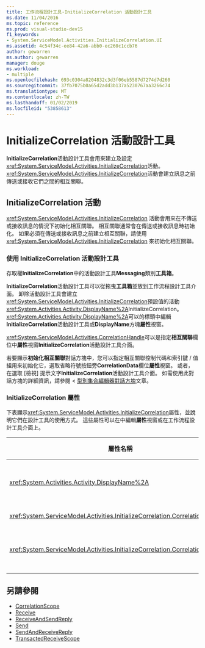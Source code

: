 ```yaml
---
title: 工作流程設計工具-InitializeCorrelation 活動設計工具
ms.date: 11/04/2016
ms.topic: reference
ms.prod: visual-studio-dev15
f1_keywords:
- System.ServiceModel.Activities.InitializeCorrelation.UI
ms.assetid: 4c54f34c-ee84-42a6-abb0-ec260c1ccb76
author: gewarren
ms.author: gewarren
manager: douge
ms.workload:
- multiple
ms.openlocfilehash: 693c0304a8204832c3d3f06eb5587d7274d7d260
ms.sourcegitcommit: 37fb7075b0a65d2add3b137a5230767aa3266c74
ms.translationtype: MT
ms.contentlocale: zh-TW
ms.lasthandoff: 01/02/2019
ms.locfileid: "53858613"
---
```

# <a name="initializecorrelation-activity-designer"></a>InitializeCorrelation 活動設計工具

**InitializeCorrelation**活動設計工具會用來建立及設定<xref:System.ServiceModel.Activities.InitializeCorrelation>活動。 <xref:System.ServiceModel.Activities.InitializeCorrelation>活動會建立訊息之前傳送或接收它們之間的相互關聯。

## <a name="the-initializecorrelation-activity"></a>InitializeCorrelation 活動

<xref:System.ServiceModel.Activities.InitializeCorrelation> 活動會用來在不傳送或接收訊息的情況下初始化相互關聯。 相互關聯通常會在傳送或接收訊息時初始化。 如果必須在傳送或接收訊息之前建立相互關聯，請使用 <xref:System.ServiceModel.Activities.InitializeCorrelation> 來初始化相互關聯。

### <a name="using-the-initializecorrelation-activity-designer"></a>使用 InitializeCorrelation 活動設計工具

存取權**InitializeCorrelation**中的活動設計工具**Messaging**類別**工具箱**。

**InitializeCorrelation**活動設計工具可以從拖曳**工具箱**並放到工作流程設計工具介面。 卸除活動設計工具會建立<xref:System.ServiceModel.Activities.InitializeCorrelation>預設值的活動<xref:System.Activities.Activity.DisplayName%2A>InitializeCorrelation。 <xref:System.Activities.Activity.DisplayName%2A>可以的標頭中編輯**InitializeCorrelation**活動設計工具或**DisplayName**方塊**屬性**視窗。

<xref:System.ServiceModel.Activities.CorrelationHandle>可以是指定**相互關聯**欄位中**屬性**視窗**InitializeCorrelation**活動設計工具介面。

若要顯示**初始化相互關聯**對話方塊中，您可以指定相互關聯控制代碼和索引鍵 / 值組用來初始化它，選取省略符號按鈕旁**CorrelationData**欄位**屬性**視窗。 或者，在選取 [檢視] 提示文字**InitializeCorrelation**活動設計工具介面。 如需使用此對話方塊的詳細資訊，請參閱 <<c0> [ 型別集合編輯器對話方塊](../workflow-designer/type-collection-editor-dialog-box.md)文章。

### <a name="the-initializecorrelation-properties"></a>InitializeCorrelation 屬性

下表顯示<xref:System.ServiceModel.Activities.InitializeCorrelation>屬性，並說明它們在設計工具的使用方式。 這些屬性可以在中編輯**屬性**視窗或在工作流程設計工具介面上。

|屬性名稱|必要項|使用方式|
|-|--------------|-|
|<xref:System.Activities.Activity.DisplayName%2A>|False|<xref:System.ServiceModel.Activities.InitializeCorrelation> 活動的易記名稱。 預設值為 InitializeCorrelation。<br /><br /> 雖然使用非預設值，做為易記<xref:System.Activities.Activity.DisplayName%2A>不是絕對必要，建議。|
|<xref:System.ServiceModel.Activities.InitializeCorrelation.Correlation%2A>|False|用於與相互關聯中工作流程活動相關聯的 <xref:System.ServiceModel.Activities.CorrelationHandle>。|
|<xref:System.ServiceModel.Activities.InitializeCorrelation.CorrelationData%2A>|False|相互關聯資料的字典，該字典會使訊息與工作流程執行個體產生關聯。<br /><br /> 使用**初始化相互關聯**對話方塊來設定<xref:System.ServiceModel.Activities.InitializeCorrelation.CorrelationData%2A>。 如需有關使用這個對話方塊中，請參閱[型別集合編輯器對話方塊](../workflow-designer/type-collection-editor-dialog-box.md)文章。|

## <a name="see-also"></a>另請參閱

- [CorrelationScope](../workflow-designer/correlationscope-activity-designer.md)
- [Receive](../workflow-designer/receive-activity-designer.md)
- [ReceiveAndSendReply](../workflow-designer/receiveandsendreply-template-designer.md)
- [Send](../workflow-designer/send-activity-designer.md)
- [SendAndReceiveReply](../workflow-designer/sendandreceivereply-template-designer.md)
- [TransactedReceiveScope](../workflow-designer/transactedreceivescope-activity-designer.md)
